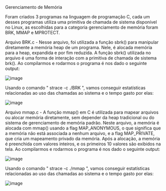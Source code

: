 
Gerenciamento de Memória

 Foram criados 3 programas na linguagem de programação C, cada um desses programas utiliza uma primitiva de chamada de sistema disponível no Linux, as escolhidas para a categoria gerenciamento de memória foram BRK, MMAP e MPROTECT.


 Arquivo BRK.c - Nesse arquivo, foi utilizada a função sbrk() para manipular diretamente a memória heap de um programa. Nele, é alocada memória para a heap, expandida e por fim reduzida. A função sbrk() utilizada no arquivo é uma forma de interação com a primitiva de chamada de sistema brk(). Ao compilarmos e rodarmos o programa é nos dado o seguinte output:

 ![image](https://github.com/user-attachments/assets/be68c1bd-0565-4d21-9c69-ef12cd472deb)
 

 Usando o comando " strace -c ./BRK ", vamos conseguir estatísticas relacionadas ao uso das chamadas ao sistema e o tempo gasto por elas: 

![image](https://github.com/user-attachments/assets/949c795b-79ee-4c3d-99c0-47bdb62f6828)







Arquivo mmap.c - A função mmap() em C é utilizada para mapear arquivos ou alocar memória diretamente, sem depender da heap tradicional ou do sistema de gerenciamento de memória padrão. Neste arquivo, a memória é alocada com mmap() usando a flag MAP_ANONYMOUS, o que significa que a memória não está associada a nenhum arquivo, e a flag MAP_PRIVATE, que cria um mapeamento privado da memória. Após a alocação, a memória é preenchida com valores inteiros, e os primeiros 10 valores são exibidos na tela. Ao compilarmos e rodarmos o programa é nos dado o seguinte output:

![image](https://github.com/user-attachments/assets/1155a2bc-c22f-48c9-bccb-6d285224a294)


 Usando o comando " strace -c ./mmap ", vamos conseguir estatísticas relacionadas ao uso das chamadas ao sistema e o tempo gasto por elas: 

![image](https://github.com/user-attachments/assets/f277f17f-2bcb-4fdf-b88e-988d31a96262)


